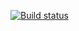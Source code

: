 [![Build status](https://ci.appveyor.com/api/projects/status/dbq0mc8nd3nkj2y0?svg=true)](https://ci.appveyor.com/project/bataltsevV/aqa-code-fymsu)